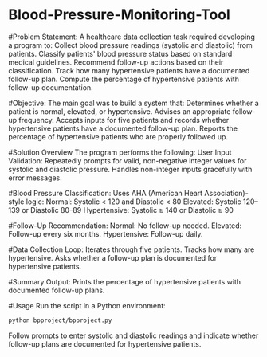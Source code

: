 # Blood-Pressure-Monitoring-Tool
#Problem Statement:
A healthcare data collection task required developing a program to:
Collect blood pressure readings (systolic and diastolic) from patients.
Classify patients' blood pressure status based on standard medical guidelines.
Recommend follow-up actions based on their classification.
Track how many hypertensive patients have a documented follow-up plan.
Compute the percentage of hypertensive patients with follow-up documentation.

#Objective:
The main goal was to build a system that:
Determines whether a patient is normal, elevated, or hypertensive.
Advises an appropriate follow-up frequency.
Accepts inputs for five patients and records whether hypertensive patients have a documented follow-up plan.
Reports the percentage of hypertensive patients who are properly followed up.


#Solution Overview
The program performs the following:
User Input Validation:
Repeatedly prompts for valid, non-negative integer values for systolic and diastolic pressure.
Handles non-integer inputs gracefully with error messages.


#Blood Pressure Classification:
Uses AHA (American Heart Association)-style logic:
Normal: Systolic < 120 and Diastolic < 80
Elevated: Systolic 120–139 or Diastolic 80–89
Hypertensive: Systolic ≥ 140 or Diastolic ≥ 90

#Follow-Up Recommendation:
Normal: No follow-up needed.
Elevated: Follow-up every six months.
Hypertensive: Follow-up daily.

#Data Collection Loop:
Iterates through five patients.
Tracks how many are hypertensive.
Asks whether a follow-up plan is documented for hypertensive patients.

#Summary Output:
Prints the percentage of hypertensive patients with documented follow-up plans.

#Usage
Run the script in a Python environment:

```bash
python bpproject/bpproject.py
```

Follow prompts to enter systolic and diastolic readings and indicate whether
follow-up plans are documented for hypertensive patients.


